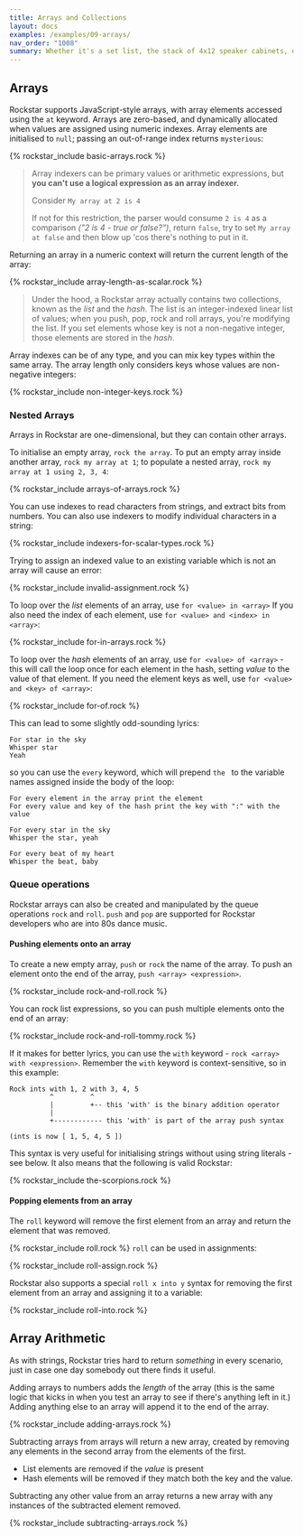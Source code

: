 ```yaml
---
title: Arrays and Collections
layout: docs
examples: /examples/09-arrays/
nav_order: "1008"
summary: Whether it's a set list, the stack of 4x12 speaker cabinets, or the queue of eager fans waiting to get into the show, rock'n'roll is all about collections. Just no hashes until after the show, OK?
---
```

## Arrays

Rockstar supports JavaScript-style arrays, with array elements accessed using the `at` keyword. Arrays are zero-based, and dynamically allocated when values are assigned using numeric indexes. Array elements are initialised to `null`; passing an out-of-range index returns `mysterious`:

{% rockstar_include basic-arrays.rock %}

> Array indexers can be primary values or arithmetic expressions, but **you can't use a logical expression as an array indexer.**
>
> Consider `My array at 2 is 4`
>
> If not for this restriction, the parser would consume `2 is 4` as a comparison *("2 is 4 - true or false?")*, return `false`, try to set `My array at false` and then blow up 'cos there's nothing to put in it.

Returning an array in a numeric context will return the current length of the array:

{% rockstar_include array-length-as-scalar.rock %} 

> Under the hood, a Rockstar array actually contains two collections, known as the *list* and the *hash*. The list is an integer-indexed linear list of values; when you push, pop, rock and roll arrays, you're modifying the list. If you set elements whose key is not a non-negative integer, those elements are stored in the *hash*. 

Array indexes can be of any type, and you can mix key types within the same array. The array length only considers keys whose values are non-negative integers:

{% rockstar_include non-integer-keys.rock %}
### Nested Arrays

Arrays in Rockstar are one-dimensional, but they can contain other arrays.

To initialise an empty array, `rock the array`. To put an empty array inside another array, `rock my array at 1`; to populate a nested array, `rock my array at 1 using 2, 3, 4`:

{% rockstar_include arrays-of-arrays.rock %}

You can use indexes to read characters from strings, and extract bits from numbers. You can also use indexers to modify individual characters in a string:

{% rockstar_include indexers-for-scalar-types.rock %}

Trying to assign an indexed value to an existing variable which is not an array will cause an error:

{% rockstar_include invalid-assignment.rock %}

To loop over the *list* elements of an array, use `for <value> in <array>` If you also need the index of each element, use `for <value> and <index> in <array>`:

{% rockstar_include for-in-arrays.rock %}

To loop over the *hash* elements of an array, use `for <value> of <array>` - this will call the loop once for each element in the hash, setting *value* to the value of that element. If you need the element keys as well, use `for <value> and <key> of <array>`:

{% rockstar_include for-of.rock %}

This can lead to some slightly odd-sounding lyrics:

```
For star in the sky
Whisper star
Yeah
```

so you can use the `every` keyword, which will prepend `the ` to the variable names assigned inside the body of the loop:

```
For every element in the array print the element
For every value and key of the hash print the key with ":" with the value

For every star in the sky
Whisper the star, yeah

For every beat of my heart
Whisper the beat, baby
```
### Queue operations

Rockstar arrays can also be created and manipulated by the queue operations `rock` and `roll`. `push` and `pop` are supported for Rockstar developers who are into 80s dance music.
#### Pushing elements onto an array

To create a new empty array, `push` or `rock` the name of the array. To push an element onto the end of the array, `push <array> <expression>`.

{% rockstar_include rock-and-roll.rock %}

You can rock list expressions, so you can push multiple elements onto the end of an array:

{% rockstar_include rock-and-roll-tommy.rock %}

If it makes for better lyrics, you can use the `with` keyword - `rock <array> with <expression>`. Remember the `with` keyword is context-sensitive, so in this example:

```
Rock ints with 1, 2 with 3, 4, 5
          ^         ^
          |         +-- this 'with' is the binary addition operator
          |
          +------------ this 'with' is part of the array push syntax

(ints is now [ 1, 5, 4, 5 ])
```

This syntax is very useful for initialising strings without using string literals - see below. It also means that the following is valid Rockstar:

{% rockstar_include the-scorpions.rock %}
#### Popping elements from an array

The `roll` keyword will remove the first element from an array and return the element that was removed.

{% rockstar_include roll.rock %}
`roll` can be used in assignments:

{% rockstar_include roll-assign.rock %}

Rockstar also supports a special `roll x into y` syntax for removing the first element from an array and assigning it to a variable:

{% rockstar_include roll-into.rock %}

## Array Arithmetic

As with strings, Rockstar tries hard to return *something* in every scenario, just in case one day somebody out there finds it useful.

Adding arrays to numbers adds the *length* of the array (this is the same logic that kicks in when you test an array to see if there's anything left in it.) Adding anything else to an array will append it to the end of the array.

{% rockstar_include adding-arrays.rock %}

Subtracting arrays from arrays will return a new array, created by removing any elements in the second array from the elements of the first.

* List elements are removed if the *value* is present
* Hash elements will be removed if they match both the key and the value.

 Subtracting any other value from an array returns a new array with any instances of the subtracted element removed.
 
{% rockstar_include subtracting-arrays.rock %}




